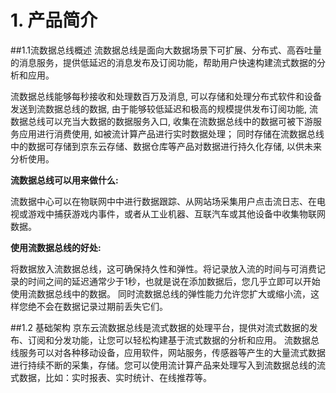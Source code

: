# 1. 产品简介
##1.1流数据总线概述
流数据总线是面向大数据场景下可扩展、分布式、高吞吐量的消息服务，提供低延迟的消息发布及订阅功能，帮助用户快速构建流式数据的分析和应用。

流数据总线能够每秒接收和处理数百万及消息, 可以存储和处理分布式软件和设备发送到流数据总线的数据, 由于能够较低延迟和极高的规模提供发布订阅功能, 流数据总线可以充当大数据的数据服务入口, 收集在流数据总线中的数据可被下游服务应用进行消费使用, 如被流计算产品进行实时数据处理； 同时存储在流数据总线中的数据可存储到京东云存储、数据仓库等产品对数据进行持久化存储, 以供未来分析使用。

**流数据总线可以用来做什么:**

流数据中心可以在物联网中中进行数据跟踪、从网站场采集用户点击流日志、在电视或游戏中捕获游戏内事件，或者从工业机器、互联汽车或其他设备中收集物联网数据。

**使用流数据总线的好处:**

将数据放入流数据总线，这可确保持久性和弹性。将记录放入流的时间与可消费记录的时间之间的延迟通常少于1秒，也就是说在添加数据后，您几乎立即可以开始使用流数据总线中的数据。 同时流数据总线的弹性能力允许您扩大或缩小流，这样您绝不会在数据记录过期前丢失它们。

##1.2 基础架构
京东云流数据总线是流式数据的处理平台，提供对流式数据的发布、订阅和分发功能，让您可以轻松构建基于流式数据的分析和应用。
流数据总线服务可以对各种移动设备，应用软件，网站服务，传感器等产生的大量流式数据进行持续不断的采集，存储。您可以使用流计算产品来处理写入到流数据总线的流式数据，比如：实时报表、实时统计、在线推荐等。
